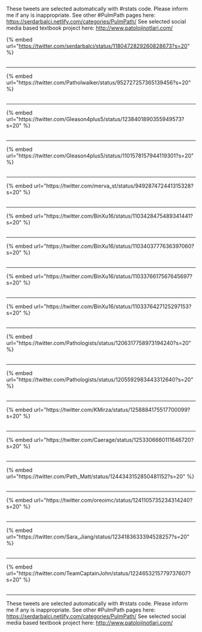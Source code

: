 

These tweets are selected automatically with #rstats code. Please inform me if any is inappropriate.
See other #PulmPath pages here: https://serdarbalci.netlify.com/categories/PulmPath/ 
See selected social media based textbook project here: http://www.patolojinotlari.com/

{% embed url="https://twitter.com/serdarbalci/status/1180472829260828673?s=20" %}<br>
<br>
<hr>
{% embed url="https://twitter.com/Patholwalker/status/952727257365139456?s=20" %}<br>
<br>
<hr>
{% embed url="https://twitter.com/Gleason4plus5/status/1238401890355949573?s=20" %}<br>
<br>
<hr>
{% embed url="https://twitter.com/Gleason4plus5/status/1101578157944119301?s=20" %}<br>
<br>
<hr>
{% embed url="https://twitter.com/merva_st/status/949287472441315328?s=20" %}<br>
<br>
<hr>
{% embed url="https://twitter.com/BinXu16/status/1103428475489341441?s=20" %}<br>
<br>
<hr>
{% embed url="https://twitter.com/BinXu16/status/1103403777636397060?s=20" %}<br>
<br>
<hr>
{% embed url="https://twitter.com/BinXu16/status/1103376617567645697?s=20" %}<br>
<br>
<hr>
{% embed url="https://twitter.com/BinXu16/status/1103376427125297153?s=20" %}<br>
<br>
<hr>
{% embed url="https://twitter.com/Pathologists/status/1206317758973194240?s=20" %}<br>
<br>
<hr>
{% embed url="https://twitter.com/Pathologists/status/1205592983443312640?s=20" %}<br>
<br>
<hr>
{% embed url="https://twitter.com/KMirza/status/1258884175517700099?s=20" %}<br>
<br>
<hr>
{% embed url="https://twitter.com/Caerage/status/1253306660111646720?s=20" %}<br>
<br>
<hr>
{% embed url="https://twitter.com/Path_Matt/status/1244343152850481152?s=20" %}<br>
<br>
<hr>
{% embed url="https://twitter.com/oreoimc/status/1241105735234314240?s=20" %}<br>
<br>
<hr>
{% embed url="https://twitter.com/Sara_Jiang/status/1234183633394528257?s=20" %}<br>
<br>
<hr>
{% embed url="https://twitter.com/TeamCaptainJohn/status/1224653215779737607?s=20" %}<br>
<br>
<hr>


These tweets are selected automatically with #rstats code. Please inform me if any is inappropriate.
See other #PulmPath pages here: https://serdarbalci.netlify.com/categories/PulmPath/ 
See selected social media based textbook project here: http://www.patolojinotlari.com/
